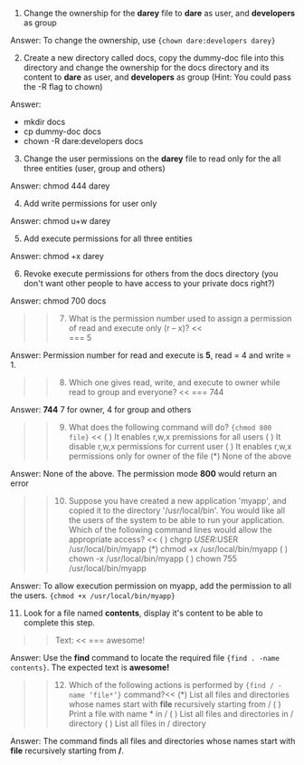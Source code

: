 1. Change the ownership for the **darey** file to **dare** as user, and **developers** as group
  
Answer: To change the ownership, use `{chown dare:developers darey}`
  
2. Create a new directory called docs, copy the dummy-doc file into this directory and change the ownership for the docs directory and its content to **dare** as user, and **developers** as group (Hint: You could pass the -R flag to chown)
  
Answer:  
   - mkdir docs  
   - cp dummy-doc docs  
   - chown -R dare:developers docs  
  
3. Change the user permissions on the **darey** file to read only for the all three entities (user, group and others)
  
Answer: chmod 444 darey

4. Add write permissions for user only
  
Answer: chmod u+w darey
  
5. Add execute permissions for all three entities
  
Answer: chmod +x darey
  
6. Revoke execute permissions for others from the docs directory (you don't want other people to have access to your private docs right?)  
  
Answer: chmod 700 docs
  
>>7. What is the permission number used to assign a permission of read and execute only (r – x)? <<  
=== 5
  
Answer: Permission number for read and execute is **5**, read = 4 and write = 1.  
  
>>8. Which one gives read, write, and execute to owner while read to group and everyone? <<
=== 744
  
Answer: **744** 7 for owner, 4 for group and others  
  
>>9. What does the following command will do? `{chmod 800 file}` <<
( ) It enables r,w,x premissions for all users
( ) It disable r,w,x permissions for current user
( ) It enables r,w,x permissions only for owner of the file
(*) None of the above
  
Answer: None of the above. The permission mode **800** would return an error

>>10. Suppose you have created a new application 'myapp', and copied it to the directory '/usr/local/bin'. You would like all the users of the system to be able to run your application. Which of the following command lines would allow the appropriate access? <<
( ) chgrp $USER:$USER /usr/local/bin/myapp
(*) chmod +x /usr/local/bin/myapp
( ) chown -x /usr/local/bin/myapp
( ) chown 755 /usr/local/bin/myapp
  
Answer: To allow execution permission on myapp, add the permission to all the users. `{chmod +x /usr/local/bin/myapp}`
  
11.   Look for a file named **contents**, display it's content to be able to complete this step.  
  
>> Text: <<
=== awesome!
  
Answer: Use the **find** command to locate the required file `{find . -name contents}`. The expected text is **awesome!**  
  
>> 12. Which of the following actions is performed by `{find / -name ‘file*’}` command?<<
(*) List all files and directories whose names start with **file** recursively starting from /
( ) Print a file with name * in /
( ) List all files and directories in / directory
( ) List all files in / directory
  
Answer: The command finds all files and directories whose names start with **file** recursively starting from **/**.